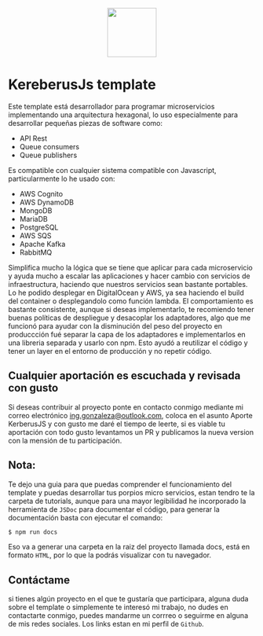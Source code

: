 <p align="center"><a href="https://damiangonzalezdev.blogspot.com/" target="_blank"><img src="https://cdn.pixabay.com/photo/2017/05/12/15/16/hexagon-2307350_960_720.png" width="100"></a></p>

# KereberusJs template
Este template está desarrollador para programar microservicios implementando una arquitectura hexagonal, lo uso especialmente para desarrollar pequeñas piezas de software como: 

- API Rest
- Queue consumers
- Queue publishers

Es compatible con cualquier sistema compatible con Javascript, particularmente lo he usado con:

- AWS Cognito
- AWS DynamoDB
- MongoDB
- MariaDB
- PostgreSQL
- AWS SQS
- Apache Kafka
- RabbitMQ

Simplifica mucho la lógica que se tiene que aplicar para cada microservicio y ayuda mucho a escalar las aplicaciones y hacer cambio con servicios de infraestructura, haciendo que nuestros servicios sean bastante portables. Lo he podido desplegar en DigitalOcean y AWS, ya sea haciendo el build del container o desplegandolo como función lambda. El comportamiento es bastante consistente, aunque si deseas implementarlo, te recomiendo tener buenas políticas de despliegue y desacoplar los adaptadores, algo que me funcionó para ayudar con la disminución del peso del proyecto en produccción fué separar la capa de los adaptadores e implementarlos en una libreria separada y usarlo con npm. Esto ayudó a reutilizar el código y tener un layer en el entorno de producción y no repetir código.

## Cualquier aportación es escuchada y revisada con gusto
Si deseas contribuir al proyecto ponte en contacto conmigo mediante mi correo electrónico ing.gonzaleza@outlook.com, coloca en el asunto Aporte KerberusJS y con gusto me daré el tiempo de leerte, si es viable tu aportación con todo gusto levantamos un PR y publicamos la nueva version con la mensión de tu participación.

## Nota: 
Te dejo una guia para que puedas comprender el funcionamiento del template y puedas desarrollar tus porpios micro servicios, estan tendro te la carpeta de tutorials, aunque para una mayor legibilidad he incorporado la herramienta de ```JSDoc``` para documentar el código, para generar la documentación basta con ejecutar el comando: 

```bash
$ npm run docs
```

Eso va a generar una carpeta en la raiz del proyecto llamada docs, está en formato ```HTML```, por lo que la podrás visualizar con tu navegador.

## Contáctame
si tienes algún proyecto en el que te gustaría que participara, alguna duda sobre el template o simplemente te interesó mi trabajo, no dudes en contactarte conmigo, puedes mandarme un corrreo o seguirme en alguna de mis redes sociales. Los links estan en mi perfil de ```Github```.